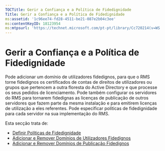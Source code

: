 ```yaml
---
TOCTitle: Gerir a Confiança e a Política de Fidedignidade
Title: Gerir a Confiança e a Política de Fidedignidade
ms:assetid: '1c96ee74-fd28-4511-be21-087e2b04c3ee'
ms:contentKeyID: 18123954
ms:mtpsurl: 'https://technet.microsoft.com/pt-pt/library/Cc720214(v=WS.10)'
---
```


Gerir a Confiança e a Política de Fidedignidade
===============================================

Pode adicionar um domínio de utilizadores fidedignos, para que o RMS torne fidedignos os certificados de contas de direitos de utilizadores ou grupos que pertencem a outra floresta do Active Directory e que processe os seus pedidos de licenciamento. Pode também configurar os servidores do RMS para tornarem fidedignas as licenças de publicação de outros servidores que fazem parte da mesma instalação e para emitirem licenças de utilização a eles referentes. Pode especificar políticas de fidedignidade para cada servidor na sua implementação do RMS.

Esta secção trata de:

-   [Definir Políticas de Fidedignidade](https://technet.microsoft.com/e8d78300-4b26-4f15-9e4f-5ae9eb827ef9)
-   [Adicionar e Remover Domínios de Utilizadores Fidedignos](https://technet.microsoft.com/7c440b15-01c4-49f1-b43c-00f67f3388c1)
-   [Adicionar e Remover Domínios de Publicação Fidedignos](https://technet.microsoft.com/d87b502d-5497-4ccd-badf-f6807d587cee)
